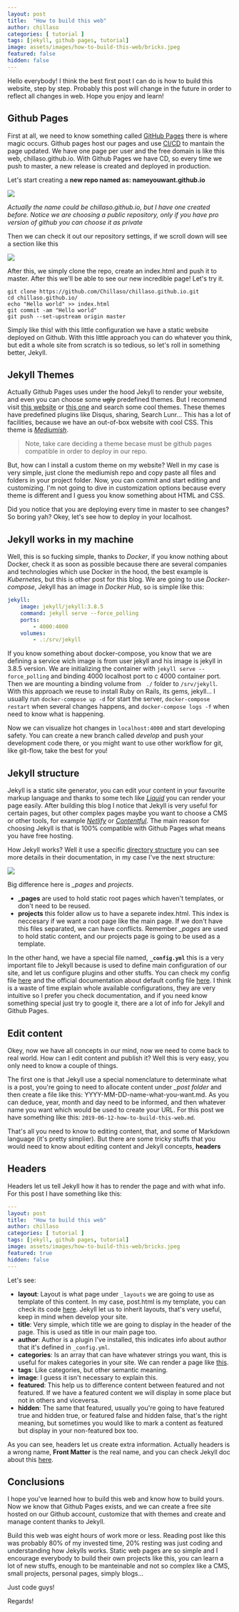 ```yaml
---
layout: post
title:  "How to build this web"
author: chillaso
categories: [ tutorial ]
tags: [jekyll, github pages, tutorial]
image: assets/images/how-to-build-this-web/bricks.jpeg
featured: false
hidden: false
---
```


Hello everybody! I think the best first post I can do is how to build this website, step by step. Probably this post will change in the future in order to reflect all changes in web. Hope you enjoy and learn!

## Github Pages
First at all, we need to know something called [GitHub Pages](https://pages.github.com/) there is where magic occurs. Github pages host our pages and use [CI/CD](https://en.wikipedia.org/wiki/CI/CD) to mantain the page updated. We have one page per user and the free domain is like this web, chillaso.github.io. With Github Pages we have CD, so every time we push to master, a new release is created and deployed in production.

Let's start creating a **new repo named as: nameyouwant.github.io** 

<img src="/assets/images/how-to-build-this-web/repo1.png"/>

*Actually the name could be chillaso.github.io, but I have one created before. Notice we are choosing a public repository, only if you have pro version of github you can choose it as private*

Then we can check it out our repository settings, if we scroll down will see a section like this

<img src="/assets/images/how-to-build-this-web/repo2.png"/>

After this, we simply clone the repo, create an index.html and push it to master. After this we'll be able to see our new incredible page! Let's try it.

```console
git clone https://github.com/Chillaso/chillaso.github.io.git
cd chillaso.github.io/
echo "Hello world" >> index.html
git commit -am "Hello world"
git push --set-upstream origin master
```
Simply like this! with this little configuration we have a static website deployed on Github. With this little approach you can do whatever you think, but edit a whole site from scratch is so tedious, so let's roll in something better, Jekyll.

## Jekyll Themes

Actually Github Pages uses under the hood Jekyll to render your website, and even you can choose some ~~ugly~~ predefined themes. But I recommend visit [this website](https://jekyllthemes.io/) or [this one](http://jekyllthemes.org/]) and search some cool themes. These themes have predefined plugins like Disqus, sharing, Search Lunr... This has a lot of facilities, because we have an out-of-box website with cool CSS. This theme is *[Mediumish](https://www.wowthemes.net/mediumish-free-jekyll-template/)*. 

>Note, take care deciding a theme becase must be github pages compatible in order to deploy in our repo.

But, how can I install a custom theme on my website? Well in my case is very simple, just clone the mediumish repo and copy paste all files and folders in your project folder. Now, you can commit and start editing and customizing. I'm not going to dive in customization options because every theme is different and I guess you know something about HTML and CSS.

Did you notice that you are deploying every time in master to see changes? So boring yah? Okey, let's see how to deploy in your localhost.

## Jekyll works in my machine

Well, this is so fucking simple, thanks to *Docker*, if you know nothing about Docker, check it as soon as possible because there are several companies and technologies which use Docker in the hood, the best example is *Kubernetes*, but this is other post for this blog. We are going to use *Docker-compose*, Jekyll has an image in *Docker Hub*, so is simple like this:

```yml
jekyll:
    image: jekyll/jekyll:3.8.5
    command: jekyll serve --force_polling
    ports:
        - 4000:4000
    volumes:
        - .:/srv/jekyll
```
If you know something about docker-compose, you know that we are defining a service wich image is from user jekyll and his image is jekyll in 3.8.5 version. We are initializing the container with ```jekyll serve --force_polling``` and binding 4000 localhost port to c 4000 container port. Then we are mounting a binding volume from ``` ./``` folder to ``` /srv/jekyll ```. With this approach we reuse to install Ruby on Rails, its gems, jekyll... I usually run ``` docker-compose up -d ``` for start the server, ``` docker-compose restart ``` when several changes happens, and ``` docker-compose logs -f ``` when need to know what is happening.

Now we can visualize hot changes in ```localhost:4000``` and start developing safety. You can create a new branch called *develop* and push your development code there, or you might want to use other workflow for git, like git-flow, take the best for you!

## Jekyll structure

Jekyll is a static site generator, you can edit your content in your favourite markup language and thanks to some tech like [*Liquid*](https://jekyllrb.com/docs/liquid/) you can render your page easily. After building this blog I notice that Jekyll is very useful for certain pages, but other complex pages maybe you want to choose a CMS or other tools, for example [*Netlify*](https://www.netlify.com/) or [*Contentful*](https://www.contentful.com/). The main reason for choosing Jekyll is that is 100% compatible with Github Pages what means you have free hosting. 

How Jekyll works? Well it use a specific [directory structure](https://jekyllrb.com/docs/structure/) you can see more details in their documentation, in my case I've the next structure:

<img src="/assets/images/how-to-build-this-web/repo3.png"/>

Big difference here is *_pages* and *projects*. 
* **_pages** are used to hold static root pages which haven't templates, or don't need to be reused. 
* **projects** this folder allow us to have a separete index.html. This index is neccesary if we want a root page like the main page. If we don't have this files separated, we can have conflicts. Remember *_pages* are used to hold static content, and our projects page is going to be used as a template.

In the other hand, we have a special file named, **`_config.yml`** this is a very important file to Jekyll because is used to define main configuration of our site, and let us configure plugins and other stuffs. You can check my config file [here](https://github.com/Chillaso/chillaso.github.io/blob/master/_config.yml) and the official documentation about default config file [here](https://jekyllrb.com/docs/configuration/default/). I think is a waste of time explain whole available configurations, they are very intuitive so I prefer you check documentation, and if you need know something special just try to google it, there are a lot of info for Jekyll and Github Pages.

## Edit content

Okey, now we have all concepts in our mind, now we need to come back to real world. How can I edit content and publish it? Well this is very easy, you only need to know a couple of things.

The first one is that Jekyll use a special nomenclature to determinate what is a post, you're going to need to allocate content under *_post folder* and then create a file like this: YYYY-MM-DD-name-what-you-want.md. As you can deduce, year, month and day need to be informed, and then whatever name you want which would be used to create your URL. For this post we have something like this: ```2019-06-12-how-to-build-this-web.md```.

That's all you need to know to editing content, that, and some of Markdown language (it's pretty simplier). But there are some tricky stuffs that you would need to know about editing content and Jekyll concepts, **headers**

## Headers

Headers let us tell Jekyll how it has to render the page and with what info. For this post I have something like this:
```yaml
---
layout: post
title:  "How to build this web"
author: chillaso
categories: [ tutorial ]
tags: [jekyll, github pages, tutorial]
image: assets/images/how-to-build-this-web/bricks.jpeg
featured: true
hidden: false
---
``` 
Let's see:
* **layout**: Layout is what page under `_layouts` we are going to use as template of this content. In my case, post.html is my template, you can check its code [here](https://github.com/Chillaso/chillaso.github.io/blob/master/_layouts/post.html). Jekyll let us to inherit layouts, that's very useful, keep in mind when develop your site.
* **title**: Very simple, which title we are going to display in the header of the page. This is used as title in our main page too.
* **author**: Author is a plugin I've installed, this indicates info about author that it's defined in `_config.yml`.
* **categories**: Is an array that can have whatever strings you want, this is useful for makes categories in your site. We can render a page like [this](https://chillaso.github.io/categories).
* **tags**: Like categories, but other semantic meaning.
* **image**: I guess it isn't necessary to explain this.
* **featured**: This help us to difference content between featured and not featured. If we have a featured content we will display in some place but not in others and viceversa.
* **hidden**: The same that featured, usually you're going to have featured true and hidden true, or featured false and hidden false, that's the right meaning, but sometimes you would like to mark a content as featured but display in your non-featured box too.

As you can see, headers let us create extra information. Actually headers is a wrong name, **Front Matter** is the real name, and you can check Jekyll doc about this [here](https://jekyllrb.com/docs/front-matter/).

## Conclusions

I hope you've learned how to build this web and know how to build yours. Now we know that Github Pages exists, and we can create a free site hosted on our Github account, customize that with themes and create and manage content thanks to Jekyll. 

Build this web was eight hours of work more or less. Reading post like this was probably 80% of my invested time, 20% resting was just coding and understanding how Jekylls works. Static web pages are so simple and I encourage everybody to build their own projects like this, you can learn a lot of new stuffs, enough to be manteinable and not so complex like a CMS, small projects, personal pages, simply blogs...

Just code guys!

Regards!
